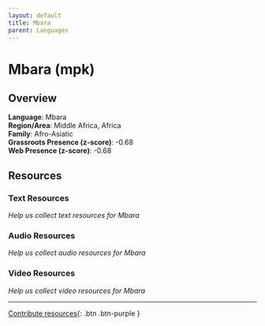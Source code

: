```yaml
---
layout: default
title: Mbara
parent: Languages
---
```


# Mbara (mpk)

## Overview

**Language**: Mbara  
**Region/Area**: Middle Africa, Africa  
**Family**: Afro-Asiatic  
**Grassroots Presence (z-score)**: -0.68  
**Web Presence (z-score)**: -0.68  

## Resources

### Text Resources
*Help us collect text resources for Mbara*

### Audio Resources
*Help us collect audio resources for Mbara*

### Video Resources
*Help us collect video resources for Mbara*

---

[Contribute resources](https://forms.office.com/e/1SfLJx3u1r){: .btn .btn-purple }

